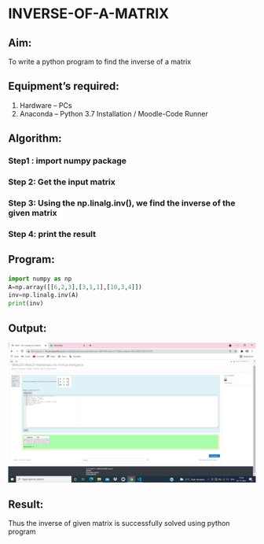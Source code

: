 # INVERSE-OF-A-MATRIX
## Aim:
To write a python program to find the inverse of a matrix
## Equipment’s required:
1. 	Hardware – PCs
2. 	Anaconda – Python 3.7 Installation / Moodle-Code Runner
## Algorithm:
### Step1 : import numpy package
### Step 2: Get the input matrix
### Step 3: Using the np.linalg.inv(), we find the inverse of the given matrix 
### Step 4: print the result 

## Program:
```python
import numpy as np
A=np.array([[6,2,3],[3,1,1],[10,3,4]])
inv=np.linalg.inv(A)
print(inv)
```
## Output:
![Git log](.//invofmatrix.png)

## Result:
Thus the inverse of given matrix is successfully solved using python program

